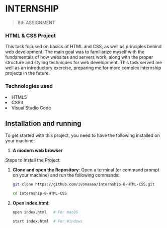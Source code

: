 # INTERNSHIP
> 8th ASSIGNMENT

### HTML & CSS Project
This task focused on basics of HTML and CSS, as well as principles behind web development. The main goal was to familiarize myself with the fundamentals of how websites and servers work, along with the proper structure and styling techniques for web development. This task served me well as an introductory exercise, preparing me for more complex internship projects in the future.

### Technologies used
<li>HTML5</li>
<li>CSS3</li>
<li>Visual Studio Code</li>

## Installation and running
To get started with this project, you need to have the following installed on your machine:
1. **A modern web browser**

Steps to Install the Project:
1. **Clone and open the Repository**:
   Open a terminal (or command prompt on your machine) and run the following commands:
   
   ```bash
   git clone https://github.com/ivonaaaa/Internship-8-HTML-CSS.git
   ```
   ```bash
   cd Internship-8-HTML-CSS
   ```
2. **Open index.html**:
    
   ```bash
   open index.html   # For macOS

   start index.html  # For Windows
   ```
   
   
